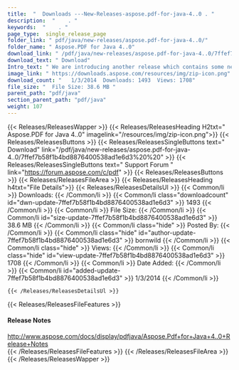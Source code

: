 ```yaml
---
title:  "  Downloads ---New-Releases-aspose.pdf-for-java-4..0 . " 
description:  "    . " 
keywords:  "    . " 
page_type:  single_release_page
folder_link: " pdf/java/new-releases/aspose.pdf-for-java-4..0/"
folder_name: " Aspose.PDF for Java 4..0"
download_link: " /pdf/java/new-releases/aspose.pdf-for-java-4..0/7ffef7b58f1b4bd8876400538ad1e6d3"
download_text: " Download"
Intro_text: " We are introducing another release which contains some new features and resoluti..."
image_link: " https://downloads.aspose.com/resources/img/zip-icon.png"
download_count: "   1/3/2014  Downloads: 1493  Views: 1708"
file_size: "  File Size: 38.6 MB "
parent_path: "pdf/java"
section_parent_path: "pdf/java"
weight: 107 
---
```


{{< Releases/ReleasesWapper >}}
  {{< Releases/ReleasesHeading H2txt=" Aspose.PDF for Java 4..0" imagelink="/resources/img/zip-icon.png">}}
  {{< Releases/ReleasesButtons >}}
    {{< Releases/ReleasesSingleButtons text=" Download" link="/pdf/java/new-releases/aspose.pdf-for-java-4..0/7ffef7b58f1b4bd8876400538ad1e6d3%20%20" >}}
    {{< Releases/ReleasesSingleButtons text=" Support Forum " link="https://forum.aspose.com/c/pdf" >}}
  {{< Releases/ReleasesButtons >}}
  {{< Releases/ReleasesFileArea >}}
    {{< Releases/ReleasesHeading h4txt="File Details">}}
    {{< Releases/ReleasesDetailsUl >}}
            {{< Common/li  >}} Downloads: {{< /Common/li >}} 
      {{< Common/li class="downloadcount" id="dwn-update-7ffef7b58f1b4bd8876400538ad1e6d3" >}} 1493 {{< /Common/li >}} 
      {{< Common/li  >}} File Size: {{< /Common/li >}} 
      {{< Common/li id="size-update-7ffef7b58f1b4bd8876400538ad1e6d3" >}} 38.6 MB {{< /Common/li >}} 
      {{< Common/li  class="hide" >}} Posted By: {{< /Common/li >}} 
      {{< Common/li class="hide" id="author-update-7ffef7b58f1b4bd8876400538ad1e6d3" >}} bornwild {{< /Common/li >}} 
      {{< Common/li class="hide"  >}} Views: {{< /Common/li >}} 
      {{< Common/li class="hide" id="view-update-7ffef7b58f1b4bd8876400538ad1e6d3" >}} 1708 {{< /Common/li >}} 
      {{< Common/li  >}} Date Added: {{< /Common/li >}} 
      {{< Common/li id="added-update-7ffef7b58f1b4bd8876400538ad1e6d3" >}} 1/3/2014 {{< /Common/li >}} 

    {{< /Releases/ReleasesDetailsUl >}}

  {{< Releases/ReleasesFileFeatures >}}
      <h4>Release Notes</h4><div><a href="http://www.aspose.com/docs/display/pdfjava/Aspose.Pdf+for+Java+4..0+Release+Notes">http://www.aspose.com/docs/display/pdfjava/Aspose.Pdf+for+Java+4..0+Release+Notes</a></div>
  {{< /Releases/ReleasesFileFeatures >}}
 {{< /Releases/ReleasesFileArea >}}
{{< /Releases/ReleasesWapper >}}


